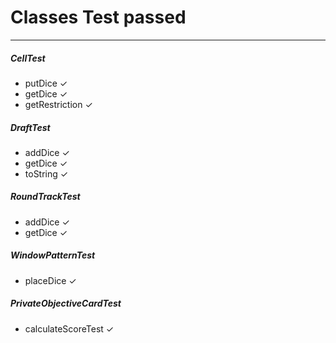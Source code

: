 # Classes Test passed
-----------
##### CellTest
- putDice ✓
- getDice ✓
- getRestriction ✓

##### DraftTest
- addDice ✓
- getDice ✓
- toString ✓

##### RoundTrackTest
- addDice ✓
- getDice ✓

##### WindowPatternTest
- placeDice  ✓

##### PrivateObjectiveCardTest
- calculateScoreTest  ✓